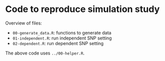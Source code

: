 # Code to reproduce simulation study

Overview of files:

- `00-generate_data.R`: functions to generate data
- `01-independent.R`: run independent SNP setting
- `02-dependent.R`: run dependent SNP setting
  
The above code uses `../00-helper.R`. 
